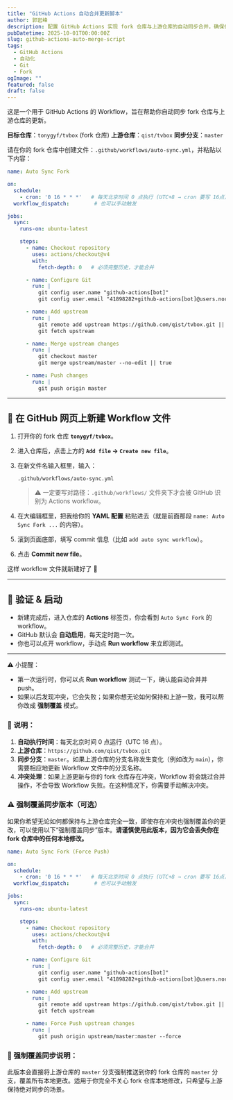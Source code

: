 ```yaml
---
title: "GitHub Actions 自动合并更新脚本"
author: 郭岩峰
description: 配置 GitHub Actions 实现 fork 仓库与上游仓库的自动同步合并，确保代码库保持最新。
pubDatetime: 2025-10-01T00:00:00Z
slug: github-actions-auto-merge-script
tags:
  - GitHub Actions
  - 自动化
  - Git
  - Fork
ogImage: ""
featured: false
draft: false
---
```


这是一个用于 GitHub Actions 的 Workflow，旨在帮助你自动同步 fork 仓库与上游仓库的更新。

**目标仓库**：`tonygyf/tvbox` (fork 仓库)
**上游仓库**：`qist/tvbox`
**同步分支**：`master`

请在你的 fork 仓库中创建文件：`.github/workflows/auto-sync.yml`，并粘贴以下内容：

```yaml
name: Auto Sync Fork

on:
  schedule:
    - cron: '0 16 * * *'   # 每天北京时间 0 点执行 (UTC+8 → cron 要写 16点)
  workflow_dispatch:        # 也可以手动触发

jobs:
  sync:
    runs-on: ubuntu-latest

    steps:
      - name: Checkout repository
        uses: actions/checkout@v4
        with:
          fetch-depth: 0   # 必须完整历史，才能合并

      - name: Configure Git
        run: |
          git config user.name "github-actions[bot]"
          git config user.email "41898282+github-actions[bot]@users.noreply.github.com"

      - name: Add upstream
        run: |
          git remote add upstream https://github.com/qist/tvbox.git || true
          git fetch upstream

      - name: Merge upstream changes
        run: |
          git checkout master
          git merge upstream/master --no-edit || true

      - name: Push changes
        run: |
          git push origin master
```

------

## 🚀 在 GitHub 网页上新建 Workflow 文件

1. 打开你的 fork 仓库 **`tonygyf/tvbox`**。

2. 进入仓库后，点击上方的 **`Add file` → `Create new file`**。

3. 在新文件名输入框里，输入：

   ```
   .github/workflows/auto-sync.yml
   ```

   > ⚠️ 一定要写对路径：`.github/workflows/` 文件夹下才会被 GitHub 识别为 Actions workflow。

4. 在大编辑框里，把我给你的 **YAML 配置** 粘贴进去（就是前面那段 `name: Auto Sync Fork ...` 的内容）。

5. 滚到页面底部，填写 commit 信息（比如 `add auto sync workflow`）。

6. 点击 **Commit new file**。

这样 workflow 文件就新建好了 🎉

------

## 🔧 验证 & 启动

- 新建完成后，进入仓库的 **Actions** 标签页，你会看到 `Auto Sync Fork` 的 workflow。
- GitHub 默认会 **自动启用**，每天定时跑一次。
- 你也可以点开 workflow，手动点 **Run workflow** 来立即测试。

------

⚠️ 小提醒：

- 第一次运行时，你可以点 **Run workflow** 测试一下，确认能自动合并并 push。
- 如果以后发现冲突，它会失败；如果你想无论如何保持和上游一致，我可以帮你改成 **强制覆盖** 模式。

### 📌 说明：

1.  **自动执行时间**：每天北京时间 0 点运行（UTC 16 点）。
2.  **上游仓库**：`https://github.com/qist/tvbox.git`
3.  **同步分支**：`master`。如果上游仓库的分支名称发生变化（例如改为 `main`），你需要相应地更新 Workflow 文件中的分支名称。
4.  **冲突处理**：如果上游更新与你的 fork 仓库存在冲突，Workflow 将会跳过合并操作，不会导致 Workflow 失败。在这种情况下，你需要手动解决冲突。

### ⚠️ 强制覆盖同步版本（可选）

如果你希望无论如何都保持与上游仓库完全一致，即使存在冲突也强制覆盖你的更改，可以使用以下“强制覆盖同步”版本。**请谨慎使用此版本，因为它会丢失你在 fork 仓库中的任何本地修改。**

```yaml
name: Auto Sync Fork (Force Push)

on:
  schedule:
    - cron: '0 16 * * *'   # 每天北京时间 0 点执行 (UTC+8 → cron 要写 16点)
  workflow_dispatch:        # 也可以手动触发

jobs:
  sync:
    runs-on: ubuntu-latest

    steps:
      - name: Checkout repository
        uses: actions/checkout@v4
        with:
          fetch-depth: 0   # 必须完整历史，才能合并

      - name: Configure Git
        run: |
          git config user.name "github-actions[bot]"
          git config user.email "41898282+github-actions[bot]@users.noreply.github.com"

      - name: Add upstream
        run: |
          git remote add upstream https://github.com/qist/tvbox.git || true
          git fetch upstream

      - name: Force Push upstream changes
        run: |
          git push origin upstream/master:master --force
```

### 📌 强制覆盖同步说明：

此版本会直接将上游仓库的 `master` 分支强制推送到你的 fork 仓库的 `master` 分支，覆盖所有本地更改。适用于你完全不关心 fork 仓库本地修改，只希望与上游保持绝对同步的场景。